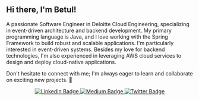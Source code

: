 ## Hi there, I'm Betul!

A passionate Software Engineer in Deloitte Cloud Engineering, specializing in event-driven architecture and backend development. My primary programming language is Java, and I love working with the Spring Framework to build robust and scalable applications. I'm particularly interested in event-driven systems. Besides my love for backend technologies, I'm also experienced in leveraging AWS cloud services to design and deploy cloud-native applications. 

Don't hesitate to connect with me; I'm always eager to learn and collaborate on exciting new projects. 🚀

<div id="badges" align="center">
  <a href="https://www.linkedin.com/in/betul-ince-2489581aa/">
    <img src="https://img.shields.io/badge/LinkedIn-blue?style=for-the-badge&logo=linkedin&logoColor=white" alt="LinkedIn Badge"/>
  </a>
  <a href="https://medium.com/@Betulince">
    <img src="https://img.shields.io/badge/Medium-black?style=for-the-badge&logo=medium&logoColor=white" alt="Medium Badge"/>
  </a>
  <a href="https://twitter.com/betulincce">
    <img src="https://img.shields.io/badge/Twitter-blue?style=for-the-badge&logo=twitter&logoColor=white" alt="Twitter Badge"/>
  </a>
</div>
